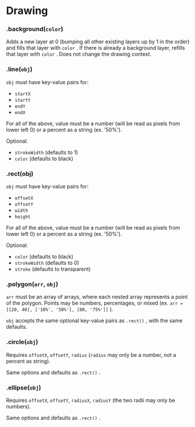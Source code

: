 # Drawing

### .background(`color`)

Adds a new layer at 0 (bumping all other existing layers up by 1 in the order) and fills that layer with `color` . If there is already a background layer, refills that layer with `color` . Does not change the drawing context.

### .line(`obj`)

`obj` must have key-value pairs for:

* `startX`
* `startY`
* `endY`
* `endX`

For all of the above, value must be a number (will be read as pixels from lower left 0) or a percent as a string (ex. '50%').

Optional:

* `strokeWidth` (defaults to 1)
* `color` (defaults to black)

### .rect(obj)

`obj` must have key-value pairs for:

* `offsetX`
* `offsetY`
* `width`
* `height`

For all of the above, value must be a number (will be read as pixels from lower left 0) or a percent as a string (ex. '50%').

Optional:

* `color` (defaults to black)
* `strokeWidth` (defaults to 0)
* `stroke` (defaults to transparent)

### .polygon(`arr`, `obj`)

`arr` must be an array of arrays, where each nested array represents a point of the polygon. Points may be numbers, percentages, or mixed (ex. `arr = [[20, 40], ['10%', '50%'], [80, '75%']]` ).

`obj` accepts the same optional key-value pairs as `.rect()` , with the same defaults.


### .circle(`obj`)

Requires `offsetX`, `offsetY`, `radius` (`radius` may only be a number, *not* a percent as string).

Same options and defaults as `.rect()` .

### .ellipse(`obj`)

Requires `offsetX`, `offsetY`, `radiusX`, `radiusY` (the two radii may only be numbers).

Same options and defaults as `.rect()` .
